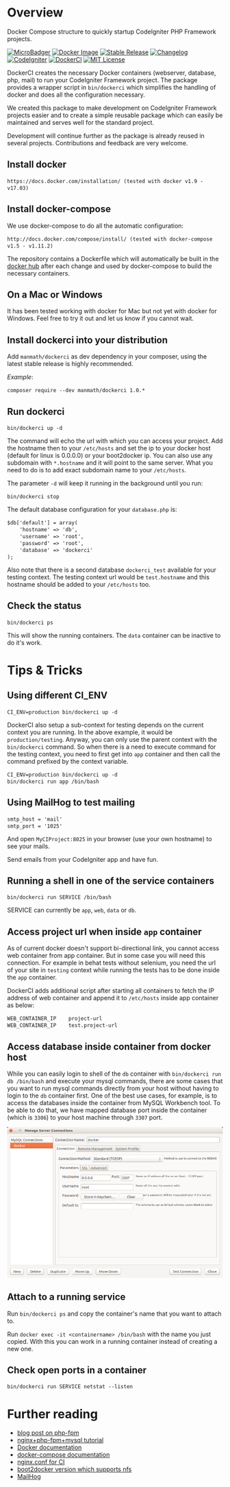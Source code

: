 # Overview

Docker Compose structure to quickly startup CodeIgniter PHP Framework projects.

[![MicroBadger](https://images.microbadger.com/badges/image/manmath/dockerci.svg)](https://microbadger.com/images/manmath/dockerci "Get your own image badge on microbadger.com")
[![Docker Image](https://img.shields.io/badge/docker-image-blue.svg?style=gradient-radius)](https://hub.docker.com/r/manmath/dockerci/)
[![Stable Release](https://img.shields.io/badge/stable-1.0.2-green.svg?style=gradient-radius)](https://packagist.org/packages/manmath/dockerci)
[![Changelog](https://img.shields.io/badge/changelog-1.0.2-green.svg?style=gradient-radius)](https://github.com/manmath/DockerCI/blob/master/CHANGELOG.md)
[![CodeIgniter](https://img.shields.io/badge/CodeIgniter-3.1.5-orange.svg?style=gradient-radius)](https://codeigniter.com/)
[![DockerCI](https://img.shields.io/badge/DockerCI-master-yellow.svg?style=gradient-radius)](https://github.com/manmath/DockerCI)
[![MIT License](https://img.shields.io/badge/license-MIT-yellow.svg?style=gradient-radius)](https://github.com/manmath/DockerCI/blob/master/LICENSE.txt)

DockerCI creates the necessary Docker containers (webserver, database, php, mail) to run your CodeIgniter Framework project.
The package provides a wrapper script in `bin/dockerci` which simplifies the handling of docker and does all the configuration necessary.

We created this package to make development on CodeIgniter Framework projects easier and
to create a simple reusable package which can easily be maintained and serves well for the standard project.

Development will continue further as the package is already reused in several projects.
Contributions and feedback are very welcome.

## Install docker

    https://docs.docker.com/installation/ (tested with docker v1.9 - v17.03)

## Install docker-compose

We use docker-compose to do all the automatic configuration:

    http://docs.docker.com/compose/install/ (tested with docker-compose v1.5 - v1.11.2)

The repository contains a Dockerfile which will automatically be built in the [docker hub](https://hub.docker.com/r/manmath/dockerci/)
after each change and used by docker-compose to build the necessary containers.

## On a Mac or Windows

It has been tested working with docker for Mac but not yet with docker for Windows.
Feel free to try it out and let us know if you cannot wait.

## Install dockerci into your distribution

Add `manmath/dockerci` as dev dependency in your composer, using the latest stable release is highly recommended.

*Example*:

```
composer require --dev manmath/dockerci 1.0.*
```

## Run dockerci

    bin/dockerci up -d

The command will echo the url with which you can access your project. Add the hostname then to your `/etc/hosts`
and set the ip to your docker host (default for linux is 0.0.0.0) or your boot2docker ip. You can also use any
subdomain with `*.hostname` and it will point to the same server. What you need to do is to add exact subdomain name
to your `/etc/hosts`.

The parameter `-d` will keep it running in the background until you run:

    bin/dockerci stop

The default database configuration for your `database.php` is:

    $db['default'] = array(
        'hostname' => 'db',
        'username' => 'root',
        'password' => 'root',
        'database' => 'dockerci'
    );

Also note that there is a second database `dockerci_test` available for your testing context. The testing context url
would be `test.hostname` and this hostname should be added to your `/etc/hosts` too.

## Check the status

    bin/dockerci ps

This will show the running containers. The `data` container can be inactive to do it's work.

# Tips & Tricks

## Using different CI_ENV

    CI_ENV=production bin/dockerci up -d

DockerCI also setup a sub-context for testing depends on the current context you are running. In the above example,
it would be `production/testing`. Anyway, you can only use the parent context with the `bin/dockerci` command. So when
there is a need to execute command for the testing context, you need to first get into `app` container and then call the
command prefixed by the context variable.

    CI_ENV=production bin/dockerci up -d
    bin/dockerci run app /bin/bash

## Using MailHog to test mailing

    smtp_host = 'mail'
    smtp_port = '1025'

And open `MyCIProject:8025` in your browser (use your own hostname) to see your mails.

Send emails from your CodeIgniter app and have fun.

## Running a shell in one of the service containers

    bin/dockerci run SERVICE /bin/bash

SERVICE can currently be `app`, `web`, `data` or `db`.

## Access project url when inside `app` container

As of current docker doesn't support bi-directional link, you cannot access web container from app container.
But in some case you will need this connection. For example in behat tests without selenium, you need the url of
your site in `testing` context while running the tests has to be done inside the `app` container.

DockerCI adds additional script after starting all containers to fetch the IP address of web container and
append it to `/etc/hosts` inside app container as below:

```
WEB_CONTAINER_IP    project-url
WEB_CONTAINER_IP    test.project-url
```

## Access database inside container from docker host

While you can easily login to shell of the `db` container with `bin/dockerci run db /bin/bash`
and execute your mysql commands, there are some cases that you want to run mysql commands directly
from your host without having to login to the `db` container first. One of the best use cases,
for example, is to access the databases inside the container from MySQL Workbench tool.
To be able to do that, we have mapped database port inside the container (which is `3306`) to your
host machine through `3307` port.

![Screenshot of MySQL Workbench interface](/docs/mysql-workbench.png "MySQL Workbench interface")

## Attach to a running service

Run `bin/dockerci ps` and copy the container's name that you want to attach to.

Run `docker exec -it <containername> /bin/bash` with the name you just copied.
With this you can work in a running container instead of creating a new one.

## Check open ports in a container

    bin/dockerci run SERVICE netstat --listen

# Further reading

* [blog post on php-fpm](http://mattiasgeniar.be/2014/04/09/a-better-way-to-run-php-fpm/)
* [nginx+php-fpm+mysql tutorial](http://www.lonelycoder.be/nginx-php-fpm-mysql-phpmyadmin-on-ubuntu-12-04/)
* [Docker documentation](http://docs.docker.com/reference/builder/)
* [docker-compose documentation](http://docs.docker.com/compose)
* [nginx.conf for CI](https://www.nginx.com/resources/wiki/start/topics/recipes/codeigniter/)
* [boot2docker version which supports nfs](https://vagrantcloud.com/yungsang/boxes/boot2docker)
* [MailHog](https://github.com/mailhog/MailHog/)
